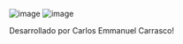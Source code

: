 ![image](https://github.com/CarlosV01/Analisis-lexico-sintactico-Flask/assets/125473504/55f85ccc-9983-45cb-afe9-7c5673851a98)
![image](https://github.com/CarlosV01/Analisis-lexico-sintactico-Flask/assets/125473504/68519f0e-fd4e-4975-bb63-1e8dee5c6753)

Desarrollado por Carlos Emmanuel Carrasco!
